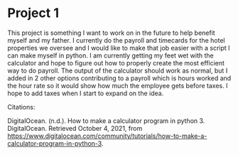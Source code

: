 # Project 1

This project is something I want to work on in the future to help benefit myself and my father. I currently do the payroll and timecards for the hotel properties we oversee and I would like to make that job easier with a script I can make myself in python. I am currently getting my feet wet with the calculator and hope to figure out how to properly create the most efficient way to do payroll. The output of the calculator should work as normal, but I added in 2 other options contributing to a payroll which is hours worked and the hour rate so it would show how much the employee gets before taxes. I hope to add taxes when I start to expand on the idea. 


Citations:

DigitalOcean. (n.d.). How to make a calculator program in python 3. DigitalOcean. Retrieved October 4, 2021, from https://www.digitalocean.com/community/tutorials/how-to-make-a-calculator-program-in-python-3. 